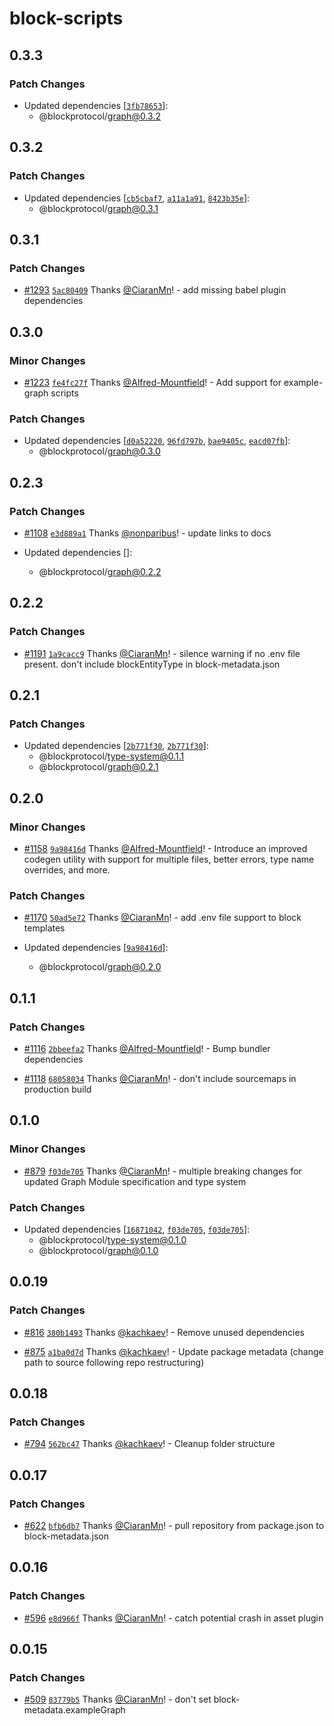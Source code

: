 # block-scripts

## 0.3.3

### Patch Changes

- Updated dependencies [[`3fb78653`](https://github.com/blockprotocol/blockprotocol/commit/3fb7865308accc791856a3898ad26d4fe33c631f)]:
  - @blockprotocol/graph@0.3.2

## 0.3.2

### Patch Changes

- Updated dependencies [[`cb5cbaf7`](https://github.com/blockprotocol/blockprotocol/commit/cb5cbaf7dcb5dfb8f03f952dac6e3c54f15d634d), [`a11a1a91`](https://github.com/blockprotocol/blockprotocol/commit/a11a1a912a9f7c8411dcb4be543077a4602e7ef8), [`8423b35e`](https://github.com/blockprotocol/blockprotocol/commit/8423b35e2dc0cce26ff5aa481c46ebb713aa5317)]:
  - @blockprotocol/graph@0.3.1

## 0.3.1

### Patch Changes

- [#1293](https://github.com/blockprotocol/blockprotocol/pull/1293) [`5ac80409`](https://github.com/blockprotocol/blockprotocol/commit/5ac80409d97c37a83ffc31ab69860ad3f99d3319) Thanks [@CiaranMn](https://github.com/CiaranMn)! - add missing babel plugin dependencies

## 0.3.0

### Minor Changes

- [#1223](https://github.com/blockprotocol/blockprotocol/pull/1223) [`fe4fc27f`](https://github.com/blockprotocol/blockprotocol/commit/fe4fc27f9188596baa52d04e1de9042cbd04a014) Thanks [@Alfred-Mountfield](https://github.com/Alfred-Mountfield)! - Add support for example-graph scripts

### Patch Changes

- Updated dependencies [[`d0a52220`](https://github.com/blockprotocol/blockprotocol/commit/d0a522208bc0765e2d7865d61ec06776420e69ac), [`96fd797b`](https://github.com/blockprotocol/blockprotocol/commit/96fd797bea62204386ad23514a76a7e9c5a1cbc3), [`bae9405c`](https://github.com/blockprotocol/blockprotocol/commit/bae9405c0a7d0f8312b416d845aaa3069dfe61d9), [`eacd07fb`](https://github.com/blockprotocol/blockprotocol/commit/eacd07fb3009b35e7c30f8be11e3e136651f41c2)]:
  - @blockprotocol/graph@0.3.0

## 0.2.3

### Patch Changes

- [#1108](https://github.com/blockprotocol/blockprotocol/pull/1108) [`e3d889a1`](https://github.com/blockprotocol/blockprotocol/commit/e3d889a156851831c1fa851244d0abe19edfbf6d) Thanks [@nonparibus](https://github.com/nonparibus)! - update links to docs

- Updated dependencies []:
  - @blockprotocol/graph@0.2.2

## 0.2.2

### Patch Changes

- [#1191](https://github.com/blockprotocol/blockprotocol/pull/1191) [`1a9cacc9`](https://github.com/blockprotocol/blockprotocol/commit/1a9cacc9358ba6be44ab54e515c67a7a4531b105) Thanks [@CiaranMn](https://github.com/CiaranMn)! - silence warning if no .env file present. don't include blockEntityType in block-metadata.json

## 0.2.1

### Patch Changes

- Updated dependencies [[`2b771f30`](https://github.com/blockprotocol/blockprotocol/commit/2b771f30e88ae610a01cb024eab082b8c7bb9a8a), [`2b771f30`](https://github.com/blockprotocol/blockprotocol/commit/2b771f30e88ae610a01cb024eab082b8c7bb9a8a)]:
  - @blockprotocol/type-system@0.1.1
  - @blockprotocol/graph@0.2.1

## 0.2.0

### Minor Changes

- [#1158](https://github.com/blockprotocol/blockprotocol/pull/1158) [`9a98416d`](https://github.com/blockprotocol/blockprotocol/commit/9a98416df8756c26037a4559affd421f80f84547) Thanks [@Alfred-Mountfield](https://github.com/Alfred-Mountfield)! - Introduce an improved codegen utility with support for multiple files, better errors, type name overrides, and more.

### Patch Changes

- [#1170](https://github.com/blockprotocol/blockprotocol/pull/1170) [`50ad5e72`](https://github.com/blockprotocol/blockprotocol/commit/50ad5e72d25d1b888e49dba1801920a2b1f3954f) Thanks [@CiaranMn](https://github.com/CiaranMn)! - add .env file support to block templates

- Updated dependencies [[`9a98416d`](https://github.com/blockprotocol/blockprotocol/commit/9a98416df8756c26037a4559affd421f80f84547)]:
  - @blockprotocol/graph@0.2.0

## 0.1.1

### Patch Changes

- [#1116](https://github.com/blockprotocol/blockprotocol/pull/1116) [`2bbeefa2`](https://github.com/blockprotocol/blockprotocol/commit/2bbeefa2888bfe9c81ad61d4dc7d41433e57ae75) Thanks [@Alfred-Mountfield](https://github.com/Alfred-Mountfield)! - Bump bundler dependencies

- [#1118](https://github.com/blockprotocol/blockprotocol/pull/1118) [`68058034`](https://github.com/blockprotocol/blockprotocol/commit/68058034c112d858f6a7a9adbf71ee1984e218fd) Thanks [@CiaranMn](https://github.com/CiaranMn)! - don't include sourcemaps in production build

## 0.1.0

### Minor Changes

- [#879](https://github.com/blockprotocol/blockprotocol/pull/879) [`f03de705`](https://github.com/blockprotocol/blockprotocol/commit/f03de705383463f41f72612b7fe38df5589855b3) Thanks [@CiaranMn](https://github.com/CiaranMn)! - multiple breaking changes for updated Graph Module specification and type system

### Patch Changes

- Updated dependencies [[`16871042`](https://github.com/blockprotocol/blockprotocol/commit/168710424e95d3f5f24d15527814a8067ad1e68b), [`f03de705`](https://github.com/blockprotocol/blockprotocol/commit/f03de705383463f41f72612b7fe38df5589855b3), [`f03de705`](https://github.com/blockprotocol/blockprotocol/commit/f03de705383463f41f72612b7fe38df5589855b3)]:
  - @blockprotocol/type-system@0.1.0
  - @blockprotocol/graph@0.1.0

## 0.0.19

### Patch Changes

- [#816](https://github.com/blockprotocol/blockprotocol/pull/816) [`380b1493`](https://github.com/blockprotocol/blockprotocol/commit/380b149326450f4cf9b8300182eb199aa8f6a62f) Thanks [@kachkaev](https://github.com/kachkaev)! - Remove unused dependencies

- [#875](https://github.com/blockprotocol/blockprotocol/pull/875) [`a1ba0d7d`](https://github.com/blockprotocol/blockprotocol/commit/a1ba0d7d17971ee30586a673ce3d4f5bee6e65d1) Thanks [@kachkaev](https://github.com/kachkaev)! - Update package metadata (change path to source following repo restructuring)

## 0.0.18

### Patch Changes

- [#794](https://github.com/blockprotocol/blockprotocol/pull/794) [`562bc47`](https://github.com/blockprotocol/blockprotocol/commit/562bc477fdc35b8d3b94dc6c4b2207b9bd2cd057) Thanks [@kachkaev](https://github.com/kachkaev)! - Cleanup folder structure

## 0.0.17

### Patch Changes

- [#622](https://github.com/blockprotocol/blockprotocol/pull/622) [`bfb6db7`](https://github.com/blockprotocol/blockprotocol/commit/bfb6db7c3138c410b0003869cb15ebbb5f18ac7a) Thanks [@CiaranMn](https://github.com/CiaranMn)! - pull repository from package.json to block-metadata.json

## 0.0.16

### Patch Changes

- [#596](https://github.com/blockprotocol/blockprotocol/pull/596) [`e8d966f`](https://github.com/blockprotocol/blockprotocol/commit/e8d966f23da20e07b541fda55c51d71a2e8d0a5d) Thanks [@CiaranMn](https://github.com/CiaranMn)! - catch potential crash in asset plugin

## 0.0.15

### Patch Changes

- [#509](https://github.com/blockprotocol/blockprotocol/pull/509) [`83779b5`](https://github.com/blockprotocol/blockprotocol/commit/83779b55a856421c71169ddeffed3ce7843c6fb8) Thanks [@CiaranMn](https://github.com/CiaranMn)! - don't set block-metadata.exampleGraph
